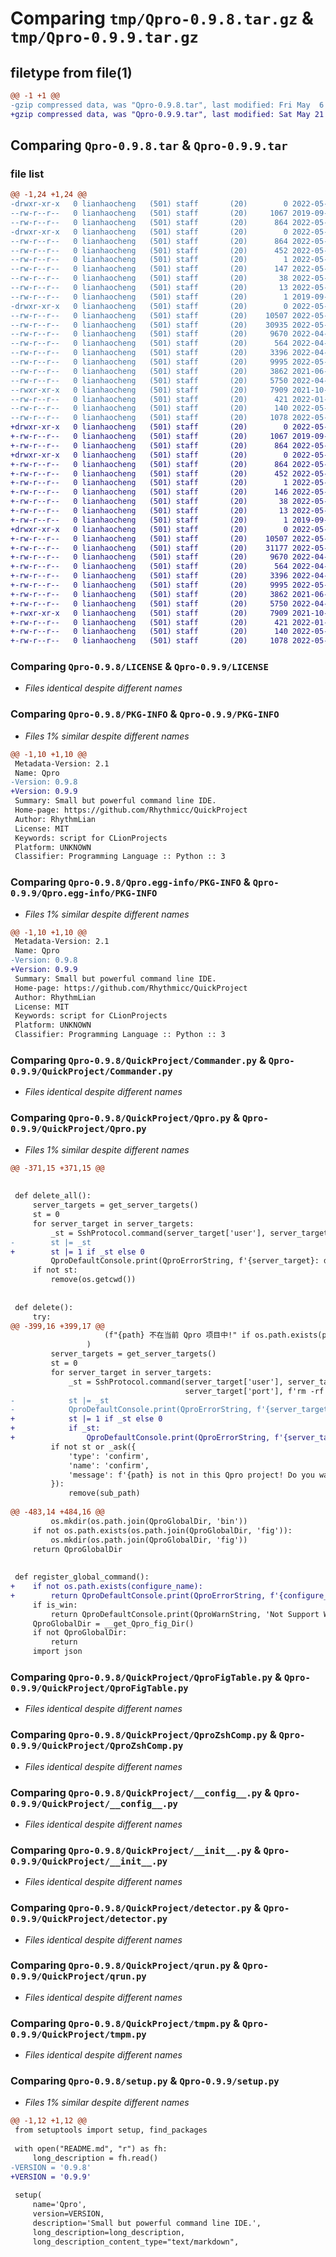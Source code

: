 # Comparing `tmp/Qpro-0.9.8.tar.gz` & `tmp/Qpro-0.9.9.tar.gz`

## filetype from file(1)

```diff
@@ -1 +1 @@
-gzip compressed data, was "Qpro-0.9.8.tar", last modified: Fri May  6 23:56:26 2022, max compression
+gzip compressed data, was "Qpro-0.9.9.tar", last modified: Sat May 21 09:02:51 2022, max compression
```

## Comparing `Qpro-0.9.8.tar` & `Qpro-0.9.9.tar`

### file list

```diff
@@ -1,24 +1,24 @@
-drwxr-xr-x   0 lianhaocheng   (501) staff       (20)        0 2022-05-06 23:56:26.122923 Qpro-0.9.8/
--rw-r--r--   0 lianhaocheng   (501) staff       (20)     1067 2019-09-13 15:12:28.000000 Qpro-0.9.8/LICENSE
--rw-r--r--   0 lianhaocheng   (501) staff       (20)      864 2022-05-06 23:56:26.122994 Qpro-0.9.8/PKG-INFO
-drwxr-xr-x   0 lianhaocheng   (501) staff       (20)        0 2022-05-06 23:56:26.120875 Qpro-0.9.8/Qpro.egg-info/
--rw-r--r--   0 lianhaocheng   (501) staff       (20)      864 2022-05-06 23:56:26.000000 Qpro-0.9.8/Qpro.egg-info/PKG-INFO
--rw-r--r--   0 lianhaocheng   (501) staff       (20)      452 2022-05-06 23:56:26.000000 Qpro-0.9.8/Qpro.egg-info/SOURCES.txt
--rw-r--r--   0 lianhaocheng   (501) staff       (20)        1 2022-05-06 23:56:26.000000 Qpro-0.9.8/Qpro.egg-info/dependency_links.txt
--rw-r--r--   0 lianhaocheng   (501) staff       (20)      147 2022-05-06 23:56:26.000000 Qpro-0.9.8/Qpro.egg-info/entry_points.txt
--rw-r--r--   0 lianhaocheng   (501) staff       (20)       38 2022-05-06 23:56:26.000000 Qpro-0.9.8/Qpro.egg-info/requires.txt
--rw-r--r--   0 lianhaocheng   (501) staff       (20)       13 2022-05-06 23:56:26.000000 Qpro-0.9.8/Qpro.egg-info/top_level.txt
--rw-r--r--   0 lianhaocheng   (501) staff       (20)        1 2019-09-13 15:52:47.000000 Qpro-0.9.8/Qpro.egg-info/zip-safe
-drwxr-xr-x   0 lianhaocheng   (501) staff       (20)        0 2022-05-06 23:56:26.122749 Qpro-0.9.8/QuickProject/
--rw-r--r--   0 lianhaocheng   (501) staff       (20)    10507 2022-05-03 08:45:03.000000 Qpro-0.9.8/QuickProject/Commander.py
--rw-r--r--   0 lianhaocheng   (501) staff       (20)    30935 2022-05-06 23:53:31.000000 Qpro-0.9.8/QuickProject/Qpro.py
--rw-r--r--   0 lianhaocheng   (501) staff       (20)     9670 2022-04-25 16:35:30.000000 Qpro-0.9.8/QuickProject/QproFigTable.py
--rw-r--r--   0 lianhaocheng   (501) staff       (20)      564 2022-04-25 16:17:48.000000 Qpro-0.9.8/QuickProject/QproZshComp.py
--rw-r--r--   0 lianhaocheng   (501) staff       (20)     3396 2022-04-27 12:51:00.000000 Qpro-0.9.8/QuickProject/__config__.py
--rw-r--r--   0 lianhaocheng   (501) staff       (20)     9995 2022-05-06 01:43:39.000000 Qpro-0.9.8/QuickProject/__init__.py
--rw-r--r--   0 lianhaocheng   (501) staff       (20)     3862 2021-06-17 15:57:48.000000 Qpro-0.9.8/QuickProject/detector.py
--rw-r--r--   0 lianhaocheng   (501) staff       (20)     5750 2022-04-13 01:23:47.000000 Qpro-0.9.8/QuickProject/qrun.py
--rwxr-xr-x   0 lianhaocheng   (501) staff       (20)     7909 2021-10-24 10:06:19.000000 Qpro-0.9.8/QuickProject/tmpm.py
--rw-r--r--   0 lianhaocheng   (501) staff       (20)      421 2022-01-29 11:54:42.000000 Qpro-0.9.8/README.md
--rw-r--r--   0 lianhaocheng   (501) staff       (20)      140 2022-05-06 23:56:26.123215 Qpro-0.9.8/setup.cfg
--rw-r--r--   0 lianhaocheng   (501) staff       (20)     1078 2022-05-06 23:53:43.000000 Qpro-0.9.8/setup.py
+drwxr-xr-x   0 lianhaocheng   (501) staff       (20)        0 2022-05-21 09:02:51.900154 Qpro-0.9.9/
+-rw-r--r--   0 lianhaocheng   (501) staff       (20)     1067 2019-09-13 15:12:28.000000 Qpro-0.9.9/LICENSE
+-rw-r--r--   0 lianhaocheng   (501) staff       (20)      864 2022-05-21 09:02:51.900217 Qpro-0.9.9/PKG-INFO
+drwxr-xr-x   0 lianhaocheng   (501) staff       (20)        0 2022-05-21 09:02:51.897778 Qpro-0.9.9/Qpro.egg-info/
+-rw-r--r--   0 lianhaocheng   (501) staff       (20)      864 2022-05-21 09:02:51.000000 Qpro-0.9.9/Qpro.egg-info/PKG-INFO
+-rw-r--r--   0 lianhaocheng   (501) staff       (20)      452 2022-05-21 09:02:51.000000 Qpro-0.9.9/Qpro.egg-info/SOURCES.txt
+-rw-r--r--   0 lianhaocheng   (501) staff       (20)        1 2022-05-21 09:02:51.000000 Qpro-0.9.9/Qpro.egg-info/dependency_links.txt
+-rw-r--r--   0 lianhaocheng   (501) staff       (20)      146 2022-05-21 09:02:51.000000 Qpro-0.9.9/Qpro.egg-info/entry_points.txt
+-rw-r--r--   0 lianhaocheng   (501) staff       (20)       38 2022-05-21 09:02:51.000000 Qpro-0.9.9/Qpro.egg-info/requires.txt
+-rw-r--r--   0 lianhaocheng   (501) staff       (20)       13 2022-05-21 09:02:51.000000 Qpro-0.9.9/Qpro.egg-info/top_level.txt
+-rw-r--r--   0 lianhaocheng   (501) staff       (20)        1 2019-09-13 15:52:47.000000 Qpro-0.9.9/Qpro.egg-info/zip-safe
+drwxr-xr-x   0 lianhaocheng   (501) staff       (20)        0 2022-05-21 09:02:51.899970 Qpro-0.9.9/QuickProject/
+-rw-r--r--   0 lianhaocheng   (501) staff       (20)    10507 2022-05-03 08:45:03.000000 Qpro-0.9.9/QuickProject/Commander.py
+-rw-r--r--   0 lianhaocheng   (501) staff       (20)    31177 2022-05-21 08:10:12.000000 Qpro-0.9.9/QuickProject/Qpro.py
+-rw-r--r--   0 lianhaocheng   (501) staff       (20)     9670 2022-04-25 16:35:30.000000 Qpro-0.9.9/QuickProject/QproFigTable.py
+-rw-r--r--   0 lianhaocheng   (501) staff       (20)      564 2022-04-25 16:17:48.000000 Qpro-0.9.9/QuickProject/QproZshComp.py
+-rw-r--r--   0 lianhaocheng   (501) staff       (20)     3396 2022-04-27 12:51:00.000000 Qpro-0.9.9/QuickProject/__config__.py
+-rw-r--r--   0 lianhaocheng   (501) staff       (20)     9995 2022-05-06 01:43:39.000000 Qpro-0.9.9/QuickProject/__init__.py
+-rw-r--r--   0 lianhaocheng   (501) staff       (20)     3862 2021-06-17 15:57:48.000000 Qpro-0.9.9/QuickProject/detector.py
+-rw-r--r--   0 lianhaocheng   (501) staff       (20)     5750 2022-04-13 01:23:47.000000 Qpro-0.9.9/QuickProject/qrun.py
+-rwxr-xr-x   0 lianhaocheng   (501) staff       (20)     7909 2021-10-24 10:06:19.000000 Qpro-0.9.9/QuickProject/tmpm.py
+-rw-r--r--   0 lianhaocheng   (501) staff       (20)      421 2022-01-29 11:54:42.000000 Qpro-0.9.9/README.md
+-rw-r--r--   0 lianhaocheng   (501) staff       (20)      140 2022-05-21 09:02:51.900420 Qpro-0.9.9/setup.cfg
+-rw-r--r--   0 lianhaocheng   (501) staff       (20)     1078 2022-05-21 09:02:23.000000 Qpro-0.9.9/setup.py
```

### Comparing `Qpro-0.9.8/LICENSE` & `Qpro-0.9.9/LICENSE`

 * *Files identical despite different names*

### Comparing `Qpro-0.9.8/PKG-INFO` & `Qpro-0.9.9/PKG-INFO`

 * *Files 1% similar despite different names*

```diff
@@ -1,10 +1,10 @@
 Metadata-Version: 2.1
 Name: Qpro
-Version: 0.9.8
+Version: 0.9.9
 Summary: Small but powerful command line IDE.
 Home-page: https://github.com/Rhythmicc/QuickProject
 Author: RhythmLian
 License: MIT
 Keywords: script for CLionProjects
 Platform: UNKNOWN
 Classifier: Programming Language :: Python :: 3
```

### Comparing `Qpro-0.9.8/Qpro.egg-info/PKG-INFO` & `Qpro-0.9.9/Qpro.egg-info/PKG-INFO`

 * *Files 1% similar despite different names*

```diff
@@ -1,10 +1,10 @@
 Metadata-Version: 2.1
 Name: Qpro
-Version: 0.9.8
+Version: 0.9.9
 Summary: Small but powerful command line IDE.
 Home-page: https://github.com/Rhythmicc/QuickProject
 Author: RhythmLian
 License: MIT
 Keywords: script for CLionProjects
 Platform: UNKNOWN
 Classifier: Programming Language :: Python :: 3
```

### Comparing `Qpro-0.9.8/QuickProject/Commander.py` & `Qpro-0.9.9/QuickProject/Commander.py`

 * *Files identical despite different names*

### Comparing `Qpro-0.9.8/QuickProject/Qpro.py` & `Qpro-0.9.9/QuickProject/Qpro.py`

 * *Files 1% similar despite different names*

```diff
@@ -371,15 +371,15 @@
 
 
 def delete_all():
     server_targets = get_server_targets()
     st = 0
     for server_target in server_targets:
         _st = SshProtocol.command(server_target['user'], server_target['host'], server_target['path'], server_target['port'], 'rm -rf .')
-        st |= _st
+        st |= 1 if _st else 0
         QproDefaultConsole.print(QproErrorString, f'{server_target}: delete all failed with error: {st}')
     if not st:
         remove(os.getcwd())
 
 
 def delete():
     try:
@@ -399,16 +399,17 @@
                     (f"{path} 不在当前 Qpro 项目中!" if os.path.exists(path) else f'该路径不存在: {path}')
                 )
         server_targets = get_server_targets()
         st = 0
         for server_target in server_targets:
             _st = SshProtocol.command(server_target['user'], server_target['host'], server_target['path'],
                                       server_target['port'], f'rm -rf {sub_path}')
-            st |= _st
-            QproDefaultConsole.print(QproErrorString, f'{server_target}: delete {sub_path} failed with error: {st}')
+            st |= 1 if _st else 0
+            if _st:
+                QproDefaultConsole.print(QproErrorString, f'{server_target}: delete {sub_path} failed with error: {_st}')
         if not st or _ask({
             'type': 'confirm',
             'name': 'confirm',
             'message': f'{path} is not in this Qpro project! Do you want to delete it?' if user_lang != 'zh' else f'{path} 不在当前 Qpro 项目中! 是否删除?',
         }):
             remove(sub_path)
 
@@ -483,14 +484,16 @@
         os.mkdir(os.path.join(QproGlobalDir, 'bin'))
     if not os.path.exists(os.path.join(QproGlobalDir, 'fig')):
         os.mkdir(os.path.join(QproGlobalDir, 'fig'))
     return QproGlobalDir
 
 
 def register_global_command():
+    if not os.path.exists(configure_name):
+        return QproDefaultConsole.print(QproErrorString, f'{configure_name} is not exists!' if user_lang != 'zh' else f'{configure_name} 不存在!')
     if is_win:
         return QproDefaultConsole.print(QproWarnString, 'Not Support Windows!' if user_lang != 'zh' else '不支持 Windows!')
     QproGlobalDir = __get_Qpro_fig_Dir()
     if not QproGlobalDir:
         return
     import json
```

### Comparing `Qpro-0.9.8/QuickProject/QproFigTable.py` & `Qpro-0.9.9/QuickProject/QproFigTable.py`

 * *Files identical despite different names*

### Comparing `Qpro-0.9.8/QuickProject/QproZshComp.py` & `Qpro-0.9.9/QuickProject/QproZshComp.py`

 * *Files identical despite different names*

### Comparing `Qpro-0.9.8/QuickProject/__config__.py` & `Qpro-0.9.9/QuickProject/__config__.py`

 * *Files identical despite different names*

### Comparing `Qpro-0.9.8/QuickProject/__init__.py` & `Qpro-0.9.9/QuickProject/__init__.py`

 * *Files identical despite different names*

### Comparing `Qpro-0.9.8/QuickProject/detector.py` & `Qpro-0.9.9/QuickProject/detector.py`

 * *Files identical despite different names*

### Comparing `Qpro-0.9.8/QuickProject/qrun.py` & `Qpro-0.9.9/QuickProject/qrun.py`

 * *Files identical despite different names*

### Comparing `Qpro-0.9.8/QuickProject/tmpm.py` & `Qpro-0.9.9/QuickProject/tmpm.py`

 * *Files identical despite different names*

### Comparing `Qpro-0.9.8/setup.py` & `Qpro-0.9.9/setup.py`

 * *Files 1% similar despite different names*

```diff
@@ -1,12 +1,12 @@
 from setuptools import setup, find_packages
 
 with open("README.md", "r") as fh:
     long_description = fh.read()
-VERSION = '0.9.8'
+VERSION = '0.9.9'
 
 setup(
     name='Qpro',
     version=VERSION,
     description='Small but powerful command line IDE.',
     long_description=long_description,
     long_description_content_type="text/markdown",
```

